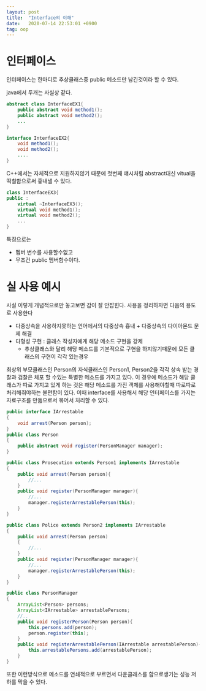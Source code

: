 ```yaml
---
layout: post
title:  "Interface의 이해"
date:   2020-07-14 22:53:01 +0900
tag: oop
---
```


# 인터페이스

인터페이스는 한마디로 추상클래스중 public 메소드만 남긴것이라 할 수 있다.

java에서 두개는 사실상 같다.
```java
abstract class InterfaceEX1{
    public abstract void method1();
    public abstract void method2();
    ...
}

interface InterfaceEX2{
    void method1();
    void method2();
    ....
}
```

C++에서는 자체적으로 지원하지않기 때문에 첫번째 얘시처럼 abstract대신 vitual을 떡칠함으로써 흉내낼 수 있다. 

```c++
class InterfaceEX3{
public :
    virtual ~InterfaceEX3();
    virtual void method1();
    virtual void method2();
    ...
}
```

특징으로는
- 멤버 변수를 사용할수없고 
- 무조건 public 멤버함수이다.

# 실 사용 예시

사실 이렇게 개념적으로만 놓고보면 감이 잘 안잡힌다. 사용을 정리하자면 다음의 용도로 사용한다

- 다중상속을 사용하지못하는 언어에서의 다중상속 흉내 + 다중상속의 다이아몬드 문제 해결
- 다형성 구현 : 클래스 작성자에게 해당 메소드 구현을 강제
  - 추상클래스와 달리 해당 메소드를 기본적으로 구현을 하지않기때문에 모든 클래스의 구현이 각각 있는경우


최상위 부모클래스인 Person의 자식클래스인 Person1, Person2을 각각 상속 받는 경찰과 검찰은 체포 할 수있는 특별한 메소드를 가지고 있다. 이 경우에 메소드가 해당 클래스가 따로 가지고 있게 하는 것은 해당 메소드를 가진 객체를 사용해야할때 따로따로 처리해줘야하는 불편함이 있다. 이때 interface를 사용해서 해당 인터페이스를 가지는 자료구조를 만듦으로서 묶어서 처리할 수 있다.

```java
public interface IArrestable
{
    void arrest(Person person);
}
public class Person
{
    public abstract void register(PersonManager manager);
}

public class Prosecution extends Person1 implements IArrestable
{
    public void arrest(Person person){
        //...
    }
    public void register(PersonManager manager){
        //...
        manager.registerArrestablePerson(this);
    }
}

public class Police extends Person2 implements IArrestable
{
    public void arrest(Person person)
    {
        //...
    }
    public void register(PersonManager manager){
        //...
        manager.registerArrestablePerson(this);
    }
}

public class PersonManager
{
    ArrayList<Person> persons;
    ArrayList<IArrestable> arrestablePersons;
    //..
    public void registerPerson(Person person){
        this.persons.add(person);
        person.register(this);
    }
    public void registerArrestablePerson(IArrestable arrestablePerson){
        this.arrestablePersons.add(arrestablePerson);
    }
}
```
또한 이런방식으로 메소드를 연쇄적으로 부르면서 다운클래스를 함으로생기는 성능 저하를 막을 수 있다.




